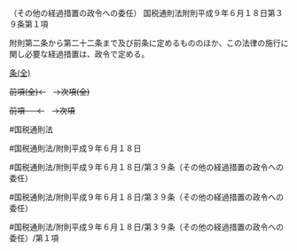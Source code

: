 （その他の経過措置の政令への委任）
国税通則法附則平成９年６月１８日第３９条第１項

附則第二条から第二十二条まで及び前条に定めるもののほか、この法律の施行に関し必要な経過措置は、政令で定める。

[条(全)](国税通則法＿＿＿＿附則平成９年６月１８日第３９条_.md)

~~前項(全)←~~　~~→次項(全)~~

~~前項 　 ←~~　~~→次項~~



#国税通則法

#国税通則法/附則平成９年６月１８日

#国税通則法/附則平成９年６月１８日/第３９条（その他の経過措置の政令への委任）

#国税通則法/附則平成９年６月１８日/第３９条（その他の経過措置の政令への委任）

#国税通則法/附則平成９年６月１８日/第３９条（その他の経過措置の政令への委任）/第１項

